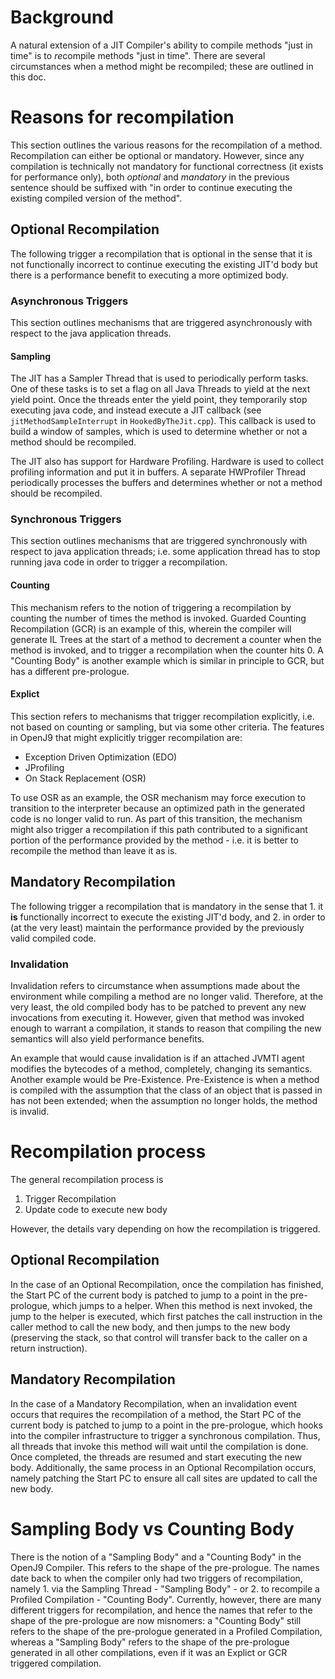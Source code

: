 <!--
Copyright IBM Corp. and others 2019

This program and the accompanying materials are made available under
the terms of the Eclipse Public License 2.0 which accompanies this
distribution and is available at https://www.eclipse.org/legal/epl-2.0/
or the Apache License, Version 2.0 which accompanies this distribution and
is available at https://www.apache.org/licenses/LICENSE-2.0.

This Source Code may also be made available under the following
Secondary Licenses when the conditions for such availability set
forth in the Eclipse Public License, v. 2.0 are satisfied: GNU
General Public License, version 2 with the GNU Classpath
Exception [1] and GNU General Public License, version 2 with the
OpenJDK Assembly Exception [2].

[1] https://www.gnu.org/software/classpath/license.html
[2] https://openjdk.org/legal/assembly-exception.html

SPDX-License-Identifier: EPL-2.0 OR Apache-2.0 OR GPL-2.0 WITH Classpath-exception-2.0 OR LicenseRef-GPL-2.0 WITH Assembly-exception
-->

# Background

A natural extension of a JIT Compiler's ability to compile methods "just 
in time" is to *re*compile methods "just in time". There are several 
circumstances when a method might be recompiled; these are outlined 
in this doc.

# Reasons for recompilation

This section outlines the various reasons for the
recompilation of a method. Recompilation can either be optional or
mandatory. However, since any compilation is technically not
mandatory for functional correctness (it exists for performance
only), both *optional* and *mandatory* in the previous sentence should
be suffixed with "in order to continue executing the existing compiled
version of the method".

## Optional Recompilation

The following trigger a recompilation that is optional in the sense that
it is not functionally incorrect to continue executing the existing JIT'd 
body but there is a performance benefit to executing a more optimized body. 

### Asynchronous Triggers

This section outlines mechanisms that are triggered asynchronously with
respect to the java application threads.

#### Sampling

The JIT has a Sampler Thread that is used to periodically perform tasks. One
of these tasks is to set a flag on all Java Threads to yield at the next 
yield point. Once the threads enter the yield point, they temporarily stop
executing java code, and instead execute a JIT callback (see 
`jitMethodSampleInterrupt` in `HookedByTheJit.cpp`). This callback is used
to build a window of samples, which is used to determine whether or not a 
method should be recompiled.

The JIT also has support for Hardware Profiling. Hardware is used to collect
profiling information and put it in buffers. A separate HWProfiler Thread
periodically processes the buffers and determines whether or not a method
should be recompiled.

### Synchronous Triggers

This section outlines mechanisms that are triggered synchronously with respect
to java application threads; i.e. some application thread has to stop running
java code in order to trigger a recompilation.

#### Counting

This mechanism refers to the notion of triggering a recompilation by counting
the number of times the method is invoked. Guarded Counting Recompilation (GCR)
is an example of this, wherein the compiler will generate IL Trees at the start 
of a method to decrement a counter when the method is invoked, and to trigger
a recompilation when the counter hits 0. A "Counting Body" is another example
which is similar in principle to GCR, but has a different pre-prologue. 

#### Explict

This section refers to mechanisms that trigger recompilation explicitly, i.e.
not based on counting or sampling, but via some other criteria. The features
in OpenJ9 that might explicitly trigger recompilation are:
* Exception Driven Optimization (EDO)
* JProfiling
* On Stack Replacement (OSR)

To use OSR as an example, the OSR mechanism may force execution to transition
to the interpreter because an optimized path in the generated code is no longer
valid to run. As part of this transition, the mechanism might also trigger a
recompilation if this path contributed to a significant portion of the 
performance provided by the method - i.e. it is better to recompile the
method than leave it as is.

## Mandatory Recompilation

The following trigger a recompilation that is mandatory in the sense
that 1. it **is** functionally incorrect to execute the existing JIT'd body,
and 2. in order to (at the very least) maintain the performance provided by 
the previously valid compiled code.

### Invalidation 

Invalidation refers to circumstance when assumptions made about the
environment while compiling a method are no longer valid. Therefore, at the 
very least, the old compiled body has to be patched to prevent any new 
invocations from executing it. However, given that method was invoked enough 
to warrant a compilation, it stands to reason that compiling the new 
semantics will also yield performance benefits.

An example that would cause invalidation is if an attached JVMTI agent 
modifies the bytecodes of a method, completely, changing its semantics.
Another example would be Pre-Existence. Pre-Existence is when a method is
compiled with the assumption that the class of an object that is passed in
has not been extended; when the assumption no longer holds, the method is 
invalid.

# Recompilation process

The general recompilation process is
1. Trigger Recompilation
2. Update code to execute new body

However, the details vary depending on how the recompilation is triggered.

## Optional Recompilation

In the case of an Optional Recompilation, once the compilation has finished,
the Start PC of the current body is patched to jump to a point in the 
pre-prologue, which jumps to a helper. When this method is next invoked, the
jump to the helper is executed, which first patches the call
instruction in the caller method to call the new body,
and then jumps to the new body (preserving the stack, so that
control will transfer back to the caller on a return instruction). 

## Mandatory Recompilation

In the case of a Mandatory Recompilation, when an invalidation event occurs
that requires the recompilation of a method, the Start PC of the current body
is patched to jump to a point in the pre-prologue, which hooks into the 
compiler infrastructure to trigger a synchronous compilation. Thus, all threads
that invoke this method will wait until the compilation is done. Once completed,
the threads are resumed and start executing the new body. Additionally, the same
process in an Optional Recompilation occurs, namely patching the Start PC to 
ensure all call sites are updated to call the new body.


# Sampling Body vs Counting Body

There is the notion of a "Sampling Body" and a "Counting Body" in the OpenJ9 
Compiler. This refers to the shape of the pre-prologue. The names date back to
when the compiler only had two triggers of recompilation, namely 1. via the
Sampling Thread - "Sampling Body" - or 2. to recompile a Profiled Compilation - 
"Counting Body". Currently, however, there are many different triggers for 
recompilation, and hence the names that refer to the shape of the pre-prologue
are now misnomers: a "Counting Body" still refers to the shape of the pre-prologue 
generated in a Profiled Compilation, whereas a "Sampling Body" refers to the
shape of the pre-prologue generated in all other compilations, even if it was 
an Explict or GCR triggered compilation.
